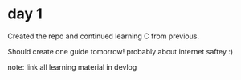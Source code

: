 # day 1
Created the repo and continued learning C from previous.  

Should create one guide tomorrow! probably about internet saftey :)

note: link all learning material in devlog

